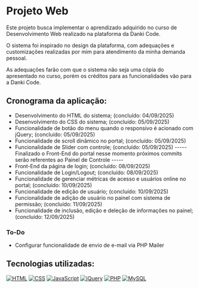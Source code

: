# Projeto Web

Este projeto busca implementar o aprendizado adquirido no curso de Desenvolvimento Web realizado na plataforma da Danki Code.

O sistema foi inspirado no design da plataforma, com adequações e customizações realizadas por mim para atendimento da minha demanda pessoal.

As adequações farão com que o sistema não seja uma cópia do apresentado no curso, porém os créditos para as funcionalidades vão para a Danki Code.

## Cronograma da aplicação:
* Desenvolvimento do HTML do sistema; (concluído: 04/09/2025)
* Desenvolvimento do CSS do sistema; (concluído: 05/09/2025)
* Funcionalidade de botão do menu quando o responsivo é acionado com jQuery; (concluído: 05/09/2025)
* Funcionalidade de scroll dinâmico no portal; (concluído: 05/09/2025)
* Funcionalidade de Slider com controle; (concluído: 05/09/2025)
----- Finalizado o Front-End do portal nesse momento próximos commits serão referentes ao Painel de Controle -----
* Front-End da página de login; (concluído: 08/09/2025)
* Funcionalidade de Login/Logout; (concluído: 08/09/2025)
* Funcionalidade de gerenciar métricas de acesso e usuários online no portal; (concluído: 10/09/2025)
* Funcionalidade de edição de usuário; (concluído: 10/09/2025)
* Funcionalidade de adição de usuário no painel com sistema de permissão; (concluído: 11/09/2025)
* Funcionalidade de inclusão, edição e deleção de informações no painel; (concluído: 12/09/2025)

### To-Do
- Configurar funcionalidade de envio de e-mail via PHP Mailer

## Tecnologias utilizadas:
[![HTML](https://img.shields.io/badge/HTML-%23E34F26.svg?logo=html5&logoColor=white)](#)
[![CSS](https://img.shields.io/badge/CSS-639?logo=css&logoColor=fff)](#)
[![JavaScript](https://img.shields.io/badge/JavaScript-F7DF1E?logo=javascript&logoColor=000)](#)
[![jQuery](https://img.shields.io/badge/jQuery-0769AD?logo=jquery&logoColor=fff)](#)
[![PHP](https://img.shields.io/badge/php-%23777BB4.svg?&logo=php&logoColor=white)](#)
[![MySQL](https://img.shields.io/badge/MySQL-4479A1?logo=mysql&logoColor=fff)](#)